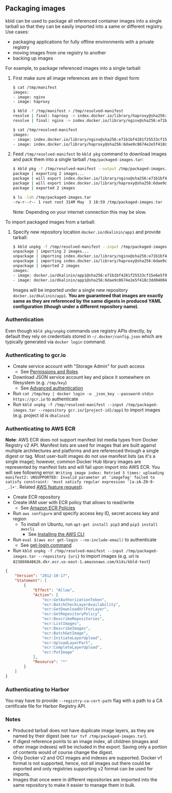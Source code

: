 ## Packaging images

kbld can be used to package all referenced container images into a single tarball so that they can be easily imported into a same or different registry. Use cases:

- packaging applications for fully offline environments with a private registry
- moving images from one registry to another
- backing up images

For example, to package referenced images into a single tarball:

1. First make sure all image references are in their digest form

    ```bash
    $ cat /tmp/manifest
    images:
    - image: nginx
    - image: haproxy

    $ kbld -f /tmp/manifest > /tmp/resolved-manifest
    resolve | final: haproxy -> index.docker.io/library/haproxy@sha256:6dae9c8674e2e5f418c3dd040041a05f6b490597315139c0bcacadf65a46cfd5
    resolve | final: nginx -> index.docker.io/library/nginx@sha256:e71b1bf4281f25533cf15e6e5f9be4dac74d2328152edf7ecde23abc54e16c1c

    $ cat /tmp/resolved-manifest
    images:
    - image: index.docker.io/library/nginx@sha256:e71b1bf4281f25533cf15e6e5f9be4dac74d2328152edf7ecde23abc54e16c1c
    - image: index.docker.io/library/haproxy@sha256:6dae9c8674e2e5f418c3dd040041a05f6b490597315139c0bcacadf65a46cfd5
    ```

1. Feed `/tmp/resolved-manifest` to `kbld pkg` command to download images and pack them into a single tarball `/tmp/packaged-images.tar`:

    ```bash
    $ kbld pkg -f /tmp/resolved-manifest --output /tmp/packaged-images.tar
    package | exporting 2 images...
    package | will export index.docker.io/library/nginx@sha256:e71b1bf4281f25533cf15e6e5f9be4dac74d2328152edf7ecde23abc54e16c1c
    package | will export index.docker.io/library/haproxy@sha256:6dae9c8674e2e5f418c3dd040041a05f6b490597315139c0bcacadf65a46cfd5
    package | exported 2 images

    $ ls -lah /tmp/packaged-images.tar
    -rw-r--r-- 1 root root 314M May  3 18:59 /tmp/packaged-images.tar
    ```

    Note: Depending on your internet connection this may be slow.

To import packaged images from a tarball:

1. Specify new repository location `docker.io/dkalinin/app1` and provide tarball:

    ```bash
    $ kbld unpkg -f /tmp/resolved-manifest --input /tmp/packaged-images.tar --repository docker.io/dkalinin/app1
    unpackage | importing 2 images...
    unpackage | importing index.docker.io/library/nginx@sha256:e71b1bf4281f25533cf15e6e5f9be4dac74d2328152edf7ecde23abc54e16c1c -> docker.io/dkalinin/app1@sha256:e71b1bf4281f25533cf15e6e5f9be4dac74d2328152edf7ecde23abc54e16c1c...
    unpackage | importing index.docker.io/library/haproxy@sha256:6dae9c8674e2e5f418c3dd040041a05f6b490597315139c0bcacadf65a46cfd5 -> docker.io/dkalinin/app1@sha256:6dae9c8674e2e5f418c3dd040041a05f6b490597315139c0bcacadf65a46cfd5...
    unpackage | imported 2 images
    images:
    - image: docker.io/dkalinin/app1@sha256:e71b1bf4281f25533cf15e6e5f9be4dac74d2328152edf7ecde23abc54e16c1c
    - image: docker.io/dkalinin/app1@sha256:6dae9c8674e2e5f418c3dd040041a05f6b490597315139c0bcacadf65a46cfd5
    ```

    Images will be imported under a single new repository `docker.io/dkalinin/app1`. **You are guaranteed that images are exactly same as they are referenced by the same digests in produced YAML configuration (though under a different repository name)**.

### Authentication

Even though `kbld pkg/unpkg` commands use registry APIs directly, by default they rely on credentials stored in `~/.docker/config.json` which are typically generated via `docker login` command.

### Authenticating to gcr.io

- Create service account with "Storage Admin" for push access
  - See [Permissions and Roles](https://cloud.google.com/container-registry/docs/access-control#permissions_and_roles)
- Download JSON service account key and place it somewhere on filesystem (e.g. `/tmp/key`)
  - See [Advanced authentication](https://cloud.google.com/container-registry/docs/advanced-authentication#json_key_file)
- Run `cat /tmp/key | docker login -u _json_key --password-stdin https://gcr.io` to authenticate
- Run `kbld unpkg -f /tmp/resolved-manifest --input /tmp/packaged-images.tar --repository gcr.io/{project-id}/app1` to import images (e.g. project id is `dkalinin`)

### Authenticating to AWS ECR

**Note**: AWS ECR does not support manifest list media types from Docker Registry v2 API. Manifest lists are used for images that are built against multiple architectures and platforms and are referenced through a single digest or tag. Most user-built images do not use manifest lists (as it's a single image); however, common Docker Hub library images are represented by manifest lists and will fail upon import into AWS ECR. You will see following error: `Writing image index: Retried 5 times: uploading manifest2: UNSUPPORTED: Invalid parameter at 'imageTag' failed to satisfy constraint: 'must satisfy regular expression '[a-zA-Z0-9-_.]+'`. Related [AWS feature request](https://forums.aws.amazon.com/thread.jspa?threadID=292294)).

- Create ECR repository
- Create IAM user with ECR policy that allows to read/write
  - See [Amazon ECR Policies](https://docs.aws.amazon.com/AmazonECR/latest/userguide/ecr_managed_policies.html)
- Run `aws configure` and specify access key ID, secret access key and region
  - To install on Ubuntu, run `apt-get install pip3` and `pip3 install awscli`
    - See [Installing the AWS CLI](https://docs.aws.amazon.com/cli/latest/userguide/cli-chap-install.html)
- Run `eval $(aws ecr get-login --no-include-email)` to authenticate
  - See [get-login command](https://docs.aws.amazon.com/cli/latest/reference/ecr/get-login.html)
- Run `kbld unpkg -f /tmp/resolved-manifest --input /tmp/packaged-images.tar --repository {uri}` to import images (e.g. uri is `823869848626.dkr.ecr.us-east-1.amazonaws.com/k14s/kbld-test`)

```json
{
    "Version": "2012-10-17",
    "Statement": [
        {
            "Effect": "Allow",
            "Action": [
                "ecr:GetAuthorizationToken",
                "ecr:BatchCheckLayerAvailability",
                "ecr:GetDownloadUrlForLayer",
                "ecr:GetRepositoryPolicy",
                "ecr:DescribeRepositories",
                "ecr:ListImages",
                "ecr:DescribeImages",
                "ecr:BatchGetImage",
                "ecr:InitiateLayerUpload",
                "ecr:UploadLayerPart",
                "ecr:CompleteLayerUpload",
                "ecr:PutImage"
            ],
            "Resource": "*"
        }
    ]
}
```

### Authenticating to Harbor

You may have to provide `--registry-ca-cert-path` flag with a path to a CA certificate file for Harbor Registry API.

### Notes

- Produced tarball does not have duplicate image layers, as they are named by their digest (see `tar tvf /tmp/packaged-images.tar`).
- If digest reference points to an image index, all children (images and other image indexes) will be included in the export. Saving only a portion of contents would of course change the digest.
- Only Docker v2 and OCI images and indexes are supported. Docker v1 format is not supported, hence, not all images out there could be exported and only registries supporting v2 format can be used for imports.
- Images that once were in different repositories are imported into the same repository to make it easier to manage them in bulk.
